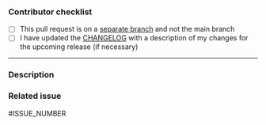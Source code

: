 <!---
Thank you for your pull request! 🚀

If you're not already a member of our public Matrix community, please consider joining via the following link:
https://matrix.to/#/#scribe_community:matrix.org

It'd be great to have you!

If you're new to open source, check also that the email you use for GitHub (https://github.com/settings/emails) is the same the one you have for git. You can see your git email by typing git `config user.email` and set it with `git config --global user.email "your_email@email.com"`.
-->

### Contributor checklist

<!-- Please replace the empty checkboxes [ ] below with checked ones [x] accordingly. -->

- [ ] This pull request is on a [separate branch](https://docs.github.com/en/get-started/quickstart/github-flow) and not the main branch
- [ ] I have updated the [CHANGELOG](https://github.com/scribe-org/Scribe-iOS/blob/main/CHANGELOG.md) with a description of my changes for the upcoming release (if necessary) <!-- ... or I'll send a commit with this now 🙃 -->

---

### Description

<!--
Describe briefly what your pull request proposes to change. Especially if you have more than one commit, it is helpful to give a summary of what your contribution is trying to solve.

Also, please describe shortly how you tested that your change actually works.
-->

### Related issue

<!--- Scribe-iOS prefers that pull requests be related to already open issues. -->
<!--- If applicable, please link to the issue by replacing ISSUE_NUMBER with the appropriate number below. -->
<!--- Feel free to delete this section if this does not apply. -->

#ISSUE_NUMBER
